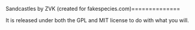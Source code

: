 Sandcastles by ZVK (created for fakespecies.com)==============

It is released under both the GPL and MIT license to do with what you will. 